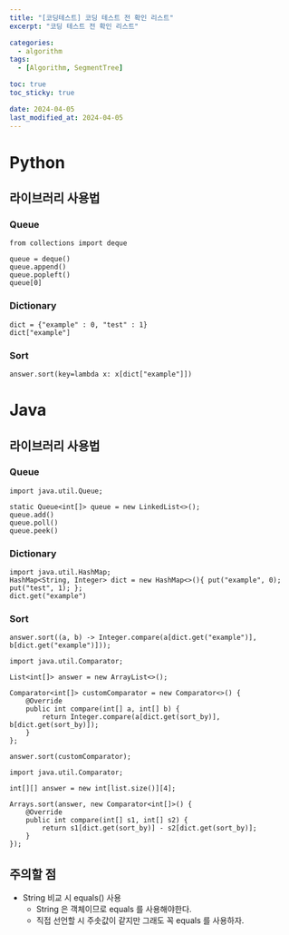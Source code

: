 ```yaml
---
title: "[코딩테스트] 코딩 테스트 전 확인 리스트"
excerpt: "코딩 테스트 전 확인 리스트"

categories:
  - algorithm
tags:
  - [Algorithm, SegmentTree]

toc: true
toc_sticky: true

date: 2024-04-05
last_modified_at: 2024-04-05
---
```


# Python

## 라이브러리 사용법

### Queue
```
from collections import deque

queue = deque()
queue.append()
queue.popleft()
queue[0]
```
### Dictionary
```
dict = {"example" : 0, "test" : 1}
dict["example"]
```
### Sort
```
answer.sort(key=lambda x: x[dict["example"]])
```
# Java

## 라이브러리 사용법

### Queue
```
import java.util.Queue;

static Queue<int[]> queue = new LinkedList<>();
queue.add()
queue.poll()
queue.peek()
```
### Dictionary
```
import java.util.HashMap;
HashMap<String, Integer> dict = new HashMap<>(){ put("example", 0); put("test", 1); };
dict.get("example")
```
### Sort
```
answer.sort((a, b) -> Integer.compare(a[dict.get("example")], b[dict.get("example")]));
```
```
import java.util.Comparator;

List<int[]> answer = new ArrayList<>();

Comparator<int[]> customComparator = new Comparator<>() {
    @Override
    public int compare(int[] a, int[] b) {
        return Integer.compare(a[dict.get(sort_by)], b[dict.get(sort_by)]);
    }
};

answer.sort(customComparator);
```
```
import java.util.Comparator;

int[][] answer = new int[list.size()][4];

Arrays.sort(answer, new Comparator<int[]>() {
    @Override
    public int compare(int[] s1, int[] s2) {
        return s1[dict.get(sort_by)] - s2[dict.get(sort_by)];
    }
});
```

## 주의할 점 

- String 비교 시 equals() 사용
  - String 은 객체이므로 equals 를 사용해야한다.
  - 직접 선언할 시 주솟값이 같지만 그래도 꼭 equals 를 사용하자.